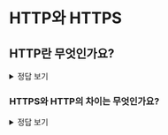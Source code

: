 # HTTP와 HTTPS

## HTTP란 무엇인가요?

<details>
<summary>정답 보기</summary>
</details>

### HTTPS와 HTTP의 차이는 무엇인가요?

<details>
<summary>정답 보기</summary>
</details>
